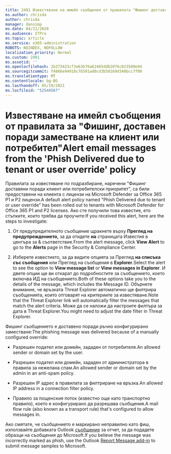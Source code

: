 ```yaml
---
title: 2491 Известяване на имейл съобщения от правилата "Фишинг доставяни поради клиент или заместване на потребител"
ms.author: chrisda
author: chrisda
manager: dansimp
ms.date: 04/21/2020
ms.audience: ITPro
ms.topic: article
ms.service: o365-administration
ROBOTS: NOINDEX, NOFOLLOW
localization_priority: Normal
ms.custom: 2491
ms.assetid: ''
ms.openlocfilehash: 2b373423cf3e63b76a62465dd62076c023580e94
ms.sourcegitcommit: f4866e94918c7b591ad0cd3b58169d340bcc7f00
ms.translationtype: MT
ms.contentlocale: bg-BG
ms.lasthandoff: 05/19/2021
ms.locfileid: "52544567"
---
```

# <a name="alert-email-messages-from-the-phish-delivered-due-to-tenant-or-user-override-policy"></a><span data-ttu-id="78a94-102">Известяване на имейл съобщения от правилата за "Фишинг, доставен поради заместване на клиент или потребител"</span><span class="sxs-lookup"><span data-stu-id="78a94-102">Alert email messages from the 'Phish Delivered due to tenant or user override' policy</span></span>

<span data-ttu-id="78a94-103">Правилата за известяване по подразбиране, наречени "Фишинг доставяни поради клиент или потребителски приоритет", са били предоставени на клиента с лицензи на Microsoft Defender за Office 365 P1 и P2 лицензи.</span><span class="sxs-lookup"><span data-stu-id="78a94-103">A default alert policy named "Phish Delivered due to tenant or user override" has been rolled out to tenants with Microsoft Defender for Office 365 P1 and P2 licenses.</span></span> <span data-ttu-id="78a94-104">Ако сте получили това известие, ето стъпките, които трябва да проучите:</span><span class="sxs-lookup"><span data-stu-id="78a94-104">If you received this alert, here are the steps to investigate:</span></span>

1. <span data-ttu-id="78a94-105">От предупредителното съобщение щракнете върху **Преглед на предупреждението,** за да отидете **на** страницата Известия в центъра за & съответствие.</span><span class="sxs-lookup"><span data-stu-id="78a94-105">From the alert message, click **View Alert** to go to the **Alerts** page in the Security & Compliance Center.</span></span>

2. <span data-ttu-id="78a94-106">Изберете известието, за да видите опцията за Преглед **на списъка със съобщения** или Преглед на съобщения в **Explorer**.</span><span class="sxs-lookup"><span data-stu-id="78a94-106">Select the alert to see the option to **View message list** or **View messages in Explorer**.</span></span> <span data-ttu-id="78a94-107">И двете опции ще ви откарат до подробностите за съобщението, което включва ИД на съобщението.</span><span class="sxs-lookup"><span data-stu-id="78a94-107">Both of these options take you to the details of the message, which includes the Message ID.</span></span> <span data-ttu-id="78a94-108">Обърнете внимание, че връзката Threat Explorer автоматично ще филтрира съобщенията, които отговарят на критериите за известяване.</span><span class="sxs-lookup"><span data-stu-id="78a94-108">Note that the Threat Explorer link will automatically filter the messages that match the alert criteria.</span></span> <span data-ttu-id="78a94-109">Може да се наложи да настроите филтъра за дата в Threat Explorer.</span><span class="sxs-lookup"><span data-stu-id="78a94-109">You might need to adjust the date filter in Threat Explorer.</span></span>

<span data-ttu-id="78a94-110">Фишинг съобщението е доставено поради ръчно конфигурирано заместване:</span><span class="sxs-lookup"><span data-stu-id="78a94-110">The phishing message was delivered because of a manually configured override:</span></span>

- <span data-ttu-id="78a94-111">Разрешен подател или домейн, зададен от потребителя.</span><span class="sxs-lookup"><span data-stu-id="78a94-111">An allowed sender or domain set by the user.</span></span>

- <span data-ttu-id="78a94-112">Разрешен подател или домейн, зададен от администратора в правила за нежелана спам.</span><span class="sxs-lookup"><span data-stu-id="78a94-112">An allowed sender or domain set by the admin in an anti-spam policy.</span></span>

- <span data-ttu-id="78a94-113">Разрешен IP адрес в правилата за филтриране на връзка.</span><span class="sxs-lookup"><span data-stu-id="78a94-113">An allowed IP address in a connection filter policy.</span></span>

- <span data-ttu-id="78a94-114">Правило за пощенския поток (известно още като транспортно правило), което е конфигурирано да разрешава съобщения.</span><span class="sxs-lookup"><span data-stu-id="78a94-114">A mail flow rule (also known as a transport rule) that's configured to allow messages in.</span></span>

<span data-ttu-id="78a94-115">Ако смятате, че съобщението е маркирано неправилно като фиш, използвайте добавката Outlook [съобщение](https://support.office.com/article/b5caa9f1-cdf3-4443-af8c-ff724ea719d2) за отчет, за да подадете образци на съобщения до Microsoft.</span><span class="sxs-lookup"><span data-stu-id="78a94-115">If you believe the message was incorrectly marked as phish, use the Outlook [Report Message add-in](https://support.office.com/article/b5caa9f1-cdf3-4443-af8c-ff724ea719d2) to submit message samples to Microsoft.</span></span>
